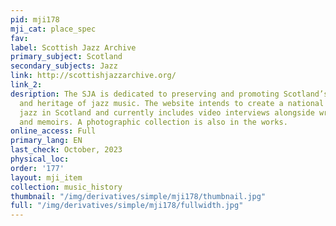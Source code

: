```yaml
---
pid: mji178
mji_cat: place_spec
fav: 
label: Scottish Jazz Archive
primary_subject: Scotland
secondary_subjects: Jazz
link: http://scottishjazzarchive.org/
link_2: 
desription: The SJA is dedicated to preserving and promoting Scotland’s rich history
  and heritage of jazz music. The website intends to create a national archive for
  jazz in Scotland and currently includes video interviews alongside written histories
  and memoirs. A photographic collection is also in the works.
online_access: Full
primary_lang: EN
last_check: October, 2023
physical_loc: 
order: '177'
layout: mji_item
collection: music_history
thumbnail: "/img/derivatives/simple/mji178/thumbnail.jpg"
full: "/img/derivatives/simple/mji178/fullwidth.jpg"
---
```


